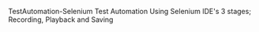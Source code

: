 TestAutomation-Selenium
Test Automation Using Selenium IDE's 3 stages; Recording, Playback and Saving
